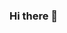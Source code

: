### Hi there 👋

<!--
My  name is Jefferson NGUECHOUM ,I'm a  passionate software engineering student with a keen interest in solving real-world problems through technology. Currently pursuing my bachelor's degree in Software Engineering at the University of Duisburg-Essen in Germany, I am eager to apply my skills and knowledge to contribute to innovative projects in the tech industry.


🔭 Currently Working On
  Exploring new projects to further develop my skills and knowledge in software engineering.

🌱 Currently Learning
  Continuously expanding my knowledge in various programming languages and technologies, with a focus on mastering C/C++, Python.

👯 Looking to Collaborate On
  Exciting projects that challenge me to apply my programming skills and problem-solving abilities in creative ways.

🤔 Looking for Help With
  Seeking guidance and mentorship from experienced professionals in the software engineering field to accelerate my learning and career growth.

💬 Ask Me About
  Any questions related to software engineering, programming languages, or academic pursuits—I'm always eager to share my knowledge and engage in meaningful discussions.

📫 How to Reach Me
  Feel free to connect with me on Twitter @nguechoum or LinkedIn Jefferson Nguechoum for networking, collaboration opportunities, or discussions about software            engineering and technology.

😄 Pronouns
  He/Him
-->
